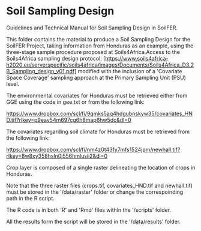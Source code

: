 # Soil Sampling Design
Guidelines and Technical Manual for Soil Sampling Design in SoilFER.

This folder contains the material to produce a Soil Sampling Design for the SoilFER Project, taking information from Honduras as an example, using the three-stage sample procedure proposed at Soils4Africa.Access to the Soils4Africa sampling design protocol: [https://www.soils4africa-h2020.eu/serverspecific/soils4africa/images/Documents/Soils4Africa_D3.2B_Sampling_design_v01.pdf] modified with the inclusion of a 'Covariate Space Coverage' sampling approach at the Primary Sampling Unit (PSU) level.

The environmental covariates for Honduras must be retrieved either from GGE using the code in gee.txt or from the following link:

https://www.dropbox.com/scl/fi/9qmks5aq4hdgubnskyw35/covariates_HND.tif?rlkey=p9eav54m697cg6h8map6hw5dc&dl=0

The covariates regarding soil climate for Honduras must be retrieved from the following link:

https://www.dropbox.com/scl/fi/nm4z0t43fy7mfs1524jpm/newhall.tif?rlkey=8w8xy358hsln0j556hmlusii2&dl=0

Crop layer is composed of a single raster delineating the location of crops in Honduras. 

Note that the three raster files (crops.tif, covariates_HND.tif and newhall.tif) must be stored in the '/data/raster' folder or change the correspoinding path in the R script.  

The R code is in both 'R' and 'Rmd' files within the '/scripts' folder.

All the results form the script will be stored in the '/data/results' folder.
